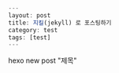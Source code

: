 ```js
---
layout: post
title: 지킬(jekyll) 로 포스팅하기
category: test
tags: [test]
---
```



hexo new post "제목"